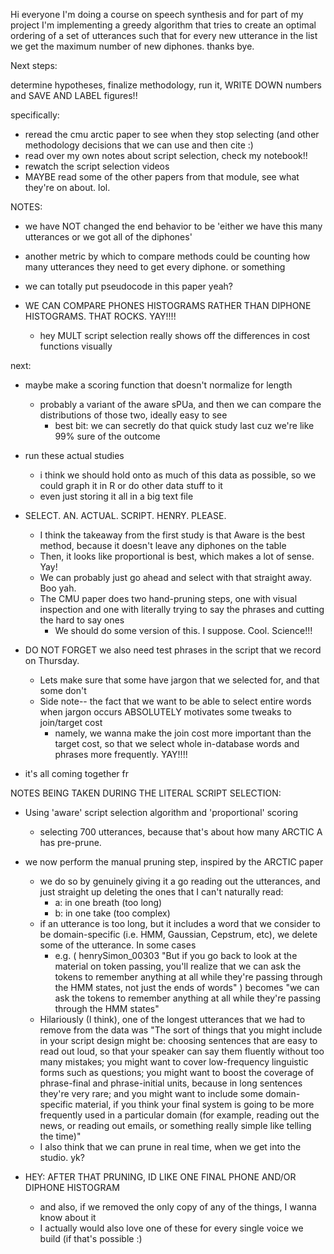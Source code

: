 Hi everyone I'm doing a course on speech synthesis and for part of my project I'm implementing a greedy algorithm that tries to create an optimal ordering of a set of utterances such that for every new utterance in the list we get the maximum number of new diphones. thanks bye.

Next steps:

determine hypotheses, finalize methodology, run it, WRITE DOWN numbers and SAVE AND LABEL figures!!

specifically:
- reread the cmu arctic paper to see when they stop selecting (and other methodology decisions that we can use and then cite :)
- read over my own notes about script selection, check my notebook!!
- rewatch the script selection videos
- MAYBE read some of the other papers from that module, see what they're on about. lol.

NOTES:
- we have NOT changed the end behavior to be 'either we have this many utterances or we got all of the diphones'
- another metric by which to compare methods could be counting how many utterances they need to get every diphone. or something
- we can totally put pseudocode in this paper yeah?

- WE CAN COMPARE PHONES HISTOGRAMS RATHER THAN DIPHONE HISTOGRAMS. THAT ROCKS. YAY!!!!
    - hey MULT script selection really shows off the differences in cost functions visually

next:
- maybe make a scoring function that doesn't normalize for length
    - probably a variant of the aware sPUa, and then we can compare the distributions of those two, ideally easy to see
        - best bit: we can secretly do that quick study last cuz we're like 99% sure of the outcome

- run these actual studies
    - i think we should hold onto as much of this data as possible, so we could graph it in R or do other data stuff to it
    - even just storing it all in a big text file

- SELECT. AN. ACTUAL. SCRIPT. HENRY. PLEASE.
    - I think the takeaway from the first study is that Aware is the best method, because it doesn't leave any diphones on the table
    - Then, it looks like proportional is best, which makes a lot of sense. Yay!
    - We can probably just go ahead and select with that straight away. Boo yah.
    - The CMU paper does two hand-pruning steps, one with visual inspection and one with literally trying to say the phrases and cutting the hard to say ones
        - We should do some version of this. I suppose. Cool. Science!!!

- DO NOT FORGET we also need test phrases in the script that we record on Thursday.
    - Lets make sure that some have jargon that we selected for, and that some don't
    - Side note-- the fact that we want to be able to select entire words when jargon occurs ABSOLUTELY motivates some tweaks to join/target cost
        - namely, we wanna make the join cost more important than the target cost, so that we select whole in-database words and phrases more frequently. YAY!!!!

- it's all coming together fr




NOTES BEING TAKEN DURING THE LITERAL SCRIPT SELECTION:
- Using 'aware' script selection algorithm and 'proportional' scoring
    - selecting 700 utterances, because that's about how many ARCTIC A has pre-prune.

- we now perform the manual pruning step, inspired by the ARCTIC paper
    - we do so by genuinely giving it a go reading out the utterances, and just straight up deleting the ones that I can't naturally read:
        - a: in one breath (too long)
        - b: in one take (too complex)
    - if an utterance is too long, but it includes a word that we consider to be domain-specific (i.e. HMM, Gaussian, Cepstrum, etc), we delete some of the utterance. In some cases
        - e.g. ( henrySimon_00303 "But if you go back to look at the material on token passing, you'll realize that we can ask the tokens to remember anything at all while they're passing through the HMM states, not just the ends of words" ) becomes "we can ask the tokens to remember anything at all while they're passing through the HMM states"
    - Hilariously (I think), one of the longest utterances that we had to remove from the data was "The sort of things that you might include in your script design might be: choosing sentences that are easy to read out loud, so that your speaker can say them fluently without too many mistakes; you might want to cover low-frequency linguistic forms such as questions; you might want to boost the coverage of phrase-final and phrase-initial units, because in long sentences they're very rare; and you might want to include some domain-specific material, if you think your final system is going to be more frequently used in a particular domain (for example, reading out the news, or reading out emails, or something really simple like telling the time)"
    - I also think that we can prune in real time, when we get into the studio. yk?

- HEY: AFTER THAT PRUNING, ID LIKE ONE FINAL PHONE AND/OR DIPHONE HISTOGRAM
    - and also, if we removed the only copy of any of the things, I wanna know about it
    - I actually would also love one of these for every single voice we build (if that's possible :)
        